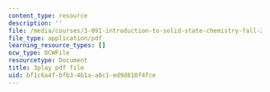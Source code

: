 ```yaml
---
content_type: resource
description: ''
file: /media/courses/3-091-introduction-to-solid-state-chemistry-fall-2018/bf1c6a4fbfb34b1aa8c1ed9d810f4fce_wX32hH138Ws.pdf
file_type: application/pdf
learning_resource_types: []
ocw_type: OCWFile
resourcetype: Document
title: 3play pdf file
uid: bf1c6a4f-bfb3-4b1a-a8c1-ed9d810f4fce
---
```

